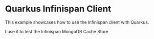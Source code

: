 # Quarkus Infinispan Client

This example showcases how to use the Infinispan client with Quarkus.

I use it to test the Infinispan MongoDB Cache Store
